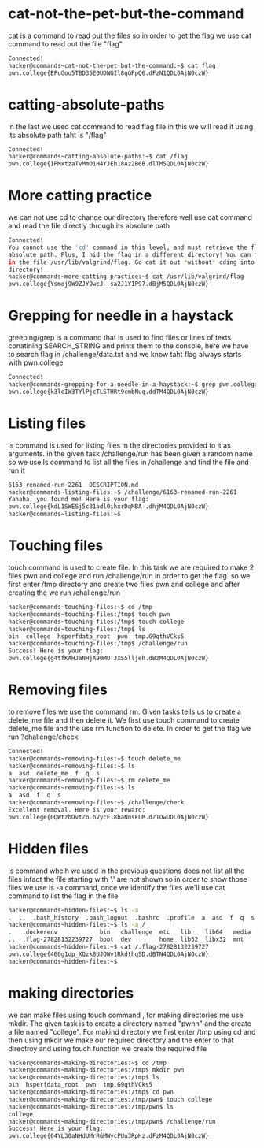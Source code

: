 # cat-not-the-pet-but-the-command
 cat is a command to read out the files so in order to get the flag we use cat command to read out the file "flag"
``` bash 
Connected!
hacker@commands~cat-not-the-pet-but-the-command:~$ cat flag
pwn.college{EFuGou5TBD35E0UDNGIl8qGPpQ6.dFzN1QDL0AjN0czW}
```

# catting-absolute-paths
in the last we used cat command to read flag file in this we will read it using its absolute path taht is "/flag"
``` bash
Connected!
hacker@commands~catting-absolute-paths:~$ cat /flag
pwn.college{IPMxtzaTvMmD1H4YJEh18Az2B6B.dlTM5QDL0AjN0czW}
```

# More catting practice 
we can not use cd to change our directory therefore well use cat command and read the file directly through its absolute path 
``` bash
Connected!
You cannot use the 'cd' command in this level, and must retrieve the flag by
absolute path. Plus, I hid the flag in a different directory! You can find it
in the file /usr/lib/valgrind/flag. Go cat it out *without* cding into that
directory!
hacker@commands~more-catting-practice:~$ cat /usr/lib/valgrind/flag
pwn.college{Ysmoj9W9ZJYOwcJ--sa2J1Y1P97.dBjM5QDL0AjN0czW}
```

# Grepping for needle in a haystack 
greeping/grep is a command that is used to find files or lines of texts conatining SEARCH_STRING and prints them to the console, here we have to search flag in /challenge/data.txt and we know taht flag always starts with pwn.college 
``` bash
Connected!
hacker@commands~grepping-for-a-needle-in-a-haystack:~$ grep pwn.college /challenge/data.txt
pwn.college{k3leIW3TYlPjcTLSTHRt9cmbNuq.ddTM4QDL0AjN0czW}
```
# Listing files 
ls command is used for listing files in the directories provided to it as arguments. in the given task /challenge/run has been given a random name so we use ls command to list all the files in /challenge and find the file and run it 
``` bash hacker@commands~listing-files:~$ ls /challenge
6163-renamed-run-2261  DESCRIPTION.md
hacker@commands~listing-files:~$ /challenge/6163-renamed-run-2261
Yahaha, you found me! Here is your flag:
pwn.college{kdL1SWESj5c81adl0ihxrDqMBA-.dhjM4QDL0AjN0czW}
hacker@commands~listing-files:~$
```

# Touching files 
touch command is used to create file. In this task we are required to make 2 files pwn and college and run /challenge/run in order to get the flag. so we first enter /tmp directory and create two files pwn and college and after creating the we run /challenge/run 
``` bash
hacker@commands~touching-files:~$ cd /tmp
hacker@commands~touching-files:/tmp$ touch pwn
hacker@commands~touching-files:/tmp$ touch college
hacker@commands~touching-files:/tmp$ ls
bin  college  hsperfdata_root  pwn  tmp.G9qthVCks5
hacker@commands~touching-files:/tmp$ /challenge/run
Success! Here is your flag:
pwn.college{g4tfKAHJaNHjA90MUTJXS5lljeh.dBzM4QDL0AjN0czW}
```

# Removing files 
to remove files we use the command rm. Given tasks tells us to create a delete_me file and then delete it. We first use touch command to create delete_me file and the use rm function to delete. In order to get the flag we run ?challenge/check 
```bash
Connected!
hacker@commands~removing-files:~$ touch delete_me
hacker@commands~removing-files:~$ ls
a  asd  delete_me  f  q  s
hacker@commands~removing-files:~$ rm delete_me
hacker@commands~removing-files:~$ ls
a  asd  f  q  s
hacker@commands~removing-files:~$ /challenge/check
Excellent removal. Here is your reward:
pwn.college{0QWtzbDvtZoLhVycE18baNnsFLM.dZTOwUDL0AjN0czW}
```

# Hidden files 
ls command whcih we used in the previous questions does not list all the files infact the file starting with '.' are not shown so in order to show those files we use ls -a command, once we identify the files we'll use cat command to list the flag in the file 
``` bash
hacker@commands~hidden-files:~$ ls -a
.  ..  .bash_history  .bash_logout  .bashrc  .profile  a  asd  f  q  s
hacker@commands~hidden-files:~$ ls -a /
.   .dockerenv            bin   challenge  etc   lib    lib64   media  nix  proc  run   srv  tmp  var
..  .flag-27828132239727  boot  dev        home  lib32  libx32  mnt    opt  root  sbin  sys  usr
hacker@commands~hidden-files:~$ cat /.flag-27828132239727
pwn.college{460g1op_XQzk8UJOWv1RkdthqSD.dBTN4QDL0AjN0czW}
hacker@commands~hidden-files:~$
```

# making directories
we can make files using touch command , for making directories me use mkdir. The given task is to create a directory named "pwnn" and the create a file named "college". For makind directory we first enter /tmp using cd and then using mkdir we make our required directory and the enter to that directroy and using touch function we create the required file 
``` bash
hacker@commands~making-directories:~$ cd /tmp
hacker@commands~making-directories:/tmp$ mkdir pwn
hacker@commands~making-directories:/tmp$ ls
bin  hsperfdata_root  pwn  tmp.G9qthVCks5
hacker@commands~making-directories:/tmp$ cd pwn
hacker@commands~making-directories:/tmp/pwn$ touch college
hacker@commands~making-directories:/tmp/pwn$ ls
college
hacker@commands~making-directories:/tmp/pwn$ /challenge/run
Success! Here is your flag:
pwn.college{04YL30aNHdUMrR6MWycPUu3RpHz.dFzM4QDL0AjN0czW}
```


